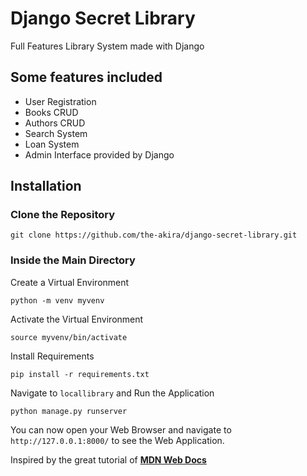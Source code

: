 # Django Secret Library

Full Features Library System made with Django

## Some features included

- User Registration
- Books CRUD
- Authors CRUD
- Search System
- Loan System
- Admin Interface provided by Django

## Installation

### Clone the Repository

```
git clone https://github.com/the-akira/django-secret-library.git
```

### Inside the Main Directory

Create a Virtual Environment

```
python -m venv myvenv
```

Activate the Virtual Environment

```
source myvenv/bin/activate
```

Install Requirements

```
pip install -r requirements.txt
```

Navigate to `locallibrary` and Run the Application

```
python manage.py runserver
```

You can now open your Web Browser and navigate to `http://127.0.0.1:8000/` to see the Web Application.

Inspired by the great tutorial of **[MDN Web Docs](https://developer.mozilla.org/en-US/docs/Learn/Server-side/Django/Tutorial_local_library_website)**
